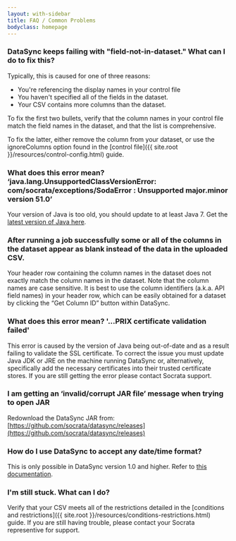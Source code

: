 ```yaml
---
layout: with-sidebar
title: FAQ / Common Problems 
bodyclass: homepage
---
```


### DataSync keeps failing with "field-not-in-dataset."  What can I do to fix this? 
Typically, this is caused for one of three reasons:
- You're referencing the display names in your control file
- You haven't specified all of the fields in the dataset.  
- Your CSV contains more columns than the dataset.  

To fix the first two bullets, verify that the column names in your control file match the field names in the dataset, and that the list is comprehensive.  

To fix the latter, either remove the column from your dataset, or use the ignoreColumns option found in the [control file]({{ site.root }}/resources/control-config.html) guide.


### What does this error mean? ‘java.lang.UnsupportedClassVersionError: com/socrata/exceptions/SodaError : Unsupported major.minor version 51.0’
Your version of Java is too old, you should update to at least Java 7. Get the [latest version of Java here](http://www.oracle.com/technetwork/java/javase/downloads/index.html).

### After running a job successfully some or all of the columns in the dataset appear as blank instead of the data in the uploaded CSV.
Your header row containing the column names in the dataset does not exactly match the column names in the dataset. Note that the column names are case sensitive. It is best to use the column identifiers (a.k.a. API field names) in your header row, which can be easily obtained for a dataset by clicking the “Get Column ID” button within DataSync.

### What does this error mean? '...PRIX certificate validation failed'
This error is caused by the version of Java being out-of-date and as a result failing to validate the SSL certificate. To correct the issue you must update Java JDK or JRE on the machine running DataSync or, alternatively, specifically add the necessary certificates into their trusted certificate stores. If you are still getting the error please contact Socrata support.
  
### I am getting an ‘invalid/corrupt JAR file’ message when trying to open JAR
Redownload the DataSync JAR from: [https://github.com/socrata/datasync/releases](https://github.com/socrata/datasync/releases)
  
### How do I use DataSync to accept any date/time format?
This is only possible in DataSync version 1.0 and higher. Refer to [this documentation](http://socrata.github.io/datasync/resources/ftp-control-config.html#date-time). 

### I'm still stuck.  What can I do?
Verify that your CSV meets all of the restrictions detailed in the [conditions and restrictions]({{ site.root }}/resources/conditions-restrictions.html) guide.  If you are still having trouble, please contact your Socrata representive for support.
